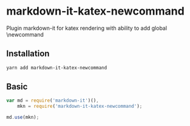 # markdown-it-katex-newcommand
Plugin markdown-it for katex rendering with ability to add global \newcommand 

## Installation

```bash
yarn add markdown-it-katex-newcommand
```

## Basic

```js
var md = require('markdown-it')(),
    mkn = require('markdown-it-katex-newcommand');

md.use(mkn);
```
